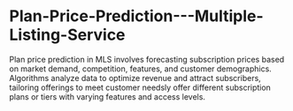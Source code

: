 # Plan-Price-Prediction---Multiple-Listing-Service
Plan price prediction in MLS involves forecasting subscription prices based on market demand, competition, features, and customer demographics. Algorithms analyze data to optimize revenue and attract subscribers, tailoring offerings to meet customer needsly offer different subscription plans or tiers with varying features and access levels.
